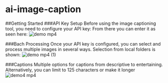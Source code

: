 # ai-image-caption

##Getting Started
###API Key Setup
Before using the image captioning tool, you need to configure your API key: From there you can enter it as seen here:
![demo mp4](https://github.com/user-attachments/assets/2b4d1b20-c3a3-44b6-a9d3-b2357d88b1e9)

###Bach Processing
Once your API key is configured, you can select and process multiple images in several ways. Selection from local folders is shown:
![demo mp4 (1)](https://github.com/user-attachments/assets/13f9749a-aae6-4ff4-8e29-ee04847bbcf5)

###Captions
Multiple options for captions from descriptive to entertaining. Alternatively, you can limit to 125 characters or make it longer
![demo4 mp4](https://github.com/user-attachments/assets/68d08ad5-6eed-4f24-8163-a6ce513f4fdb)
